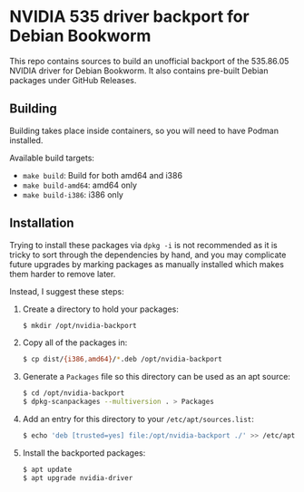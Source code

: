 NVIDIA 535 driver backport for Debian Bookworm
====

This repo contains sources to build an unofficial backport of the 535.86.05
NVIDIA driver for Debian Bookworm. It also contains pre-built Debian packages
under GitHub Releases.


## Building

Building takes place inside containers, so you will need to have Podman
installed.

Available build targets:

* `make build`: Build for both amd64 and i386
* `make build-amd64`: amd64 only
* `make build-i386`: i386 only


## Installation

Trying to install these packages via `dpkg -i` is not recommended as it is
tricky to sort through the dependencies by hand, and you may complicate future
upgrades by marking packages as manually installed which makes them harder to
remove later.

Instead, I suggest these steps:

1. Create a directory to hold your packages:

    ```bash
    $ mkdir /opt/nvidia-backport
    ```

2. Copy all of the packages in:

    ```bash
    $ cp dist/{i386,amd64}/*.deb /opt/nvidia-backport
    ```

3. Generate a `Packages` file so this directory can be used as an apt source:

    ```bash
    $ cd /opt/nvidia-backport
    $ dpkg-scanpackages --multiversion . > Packages
    ```

4. Add an entry for this directory to your `/etc/apt/sources.list`:

    ```bash
    $ echo 'deb [trusted=yes] file:/opt/nvidia-backport ./' >> /etc/apt/sources.list
    ```

5. Install the backported packages:

    ```bash
    $ apt update
    $ apt upgrade nvidia-driver
    ```
